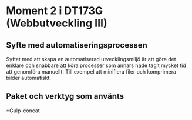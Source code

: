 # Moment 2 i DT173G (Webbutveckling III)

## Syfte med automatiseringsprocessen
Syftet med att skapa en automatiserad utvecklingsmiljö är att göra det enklare och snabbare att köra processer som annars hade tagit mycket tid att genomföra manuellt. Till exempel att minifiera filer och komprimera bilder automatiskt.

## Paket och verktyg som använts
*Gulp-concat
